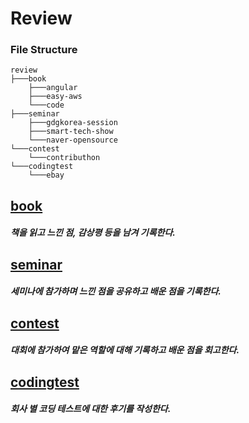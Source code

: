 # Review

### File Structure

```
review
├───book
	├───angular
	├───easy-aws
	└───code
├───seminar
	├───gdgkorea-session
	├───smart-tech-show
	└───naver-opensource
└───contest
	└───contributhon
└───codingtest
	└───ebay
```

## [book](/review/book/)  
  
##### 책을 읽고 느낀 점, 감상평 등을 남겨 기록한다.  

## [seminar](/review/seminar/)  

##### 세미나에 참가하며 느낀 점을 공유하고 배운 점을 기록한다.    

## [contest](/review/contest/)  

##### 대회에 참가하여 맡은 역할에 대해 기록하고 배운 점을 회고한다.  

## [codingtest](/review/codingtest/)

##### 회사 별 코딩 테스트에 대한 후기를 작성한다.  

